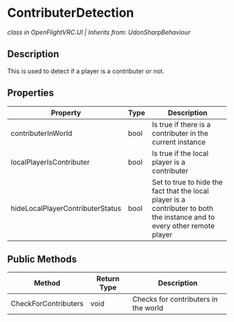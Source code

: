 # ContributerDetection
*class in OpenFlightVRC.UI | Inherits from: UdonSharpBehaviour*

## Description
This is used to detect if a player is a contributer or not.

## Properties
| Property | Type | Description |
|-|-|-|
| contributerInWorld | bool | Is true if there is a contributer in the current instance |
| localPlayerIsContributer | bool | Is true if the local player is a contributer |
| hideLocalPlayerContributerStatus | bool | Set to true to hide the fact that the local player is a contributer to both the instance and to every other remote player |

## Public Methods
| Method | Return Type | Description |
|-|-|-|
| CheckForContributers | void | Checks for contributers in the world |
